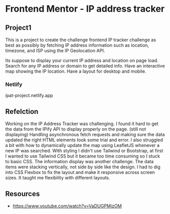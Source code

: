 # Frontend Mentor - IP address tracker
## Project1

This is a project to create the challenge frontend IP tracker challenge as best as possibly by fetching IP address information such as location, timezone, and ISP using the IP Geolocation API.

Its suppose to display your current IP address and location on page load.  Search for any IP address or domain to get detailed info. Have an interactive map showing the IP location. Have a layout for desktop and mobile.

### Netlify
ipat-project.netlify.app

## Refelction 
Working on the IP Address Tracker was challenging.  I found it hard to get the data from the IPify API to display properly on the page. (still not displaying) Handling asynchronous fetch requests and making sure the data updated the right HTML elements took some trial and error. I also struggled a bit with how to dynamically update the map using LeafletJS whenever a new IP was searched. 
With styling I didn't use Tailwind or Bootstrap, at first I wanted to use Tailwind CSS but it became too time consuming so I stuck to basic CSS. The information display was another challenge. The data items were stacking vertically, not side by side like the design. I had to dig into CSS Flexbox to fix the layout and make it responsive across screen sizes. It taught me flexibility with different layouts.


## Resources
- https://www.youtube.com/watch?v=VaDUGPMjzOM
